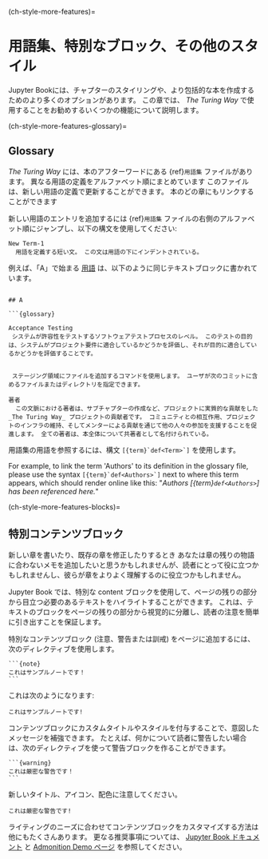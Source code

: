 (ch-style-more-features)=
# 用語集、特別なブロック、その他のスタイル

Jupyter Bookには、チャプターのスタイリングや、より包括的な本を作成するためのより多くのオプションがあります。 この章では、 _The Turing Way_ で使用することをお勧めするいくつかの機能について説明します。

(ch-style-more-features-glossary)=
## Glossary

_The Turing Way_ には、本のアフターワードにある {ref}`用語集` ファイルがあります。 異なる用語の定義をアルファベット順にまとめています このファイルは、新しい用語の定義で更新することができます。 本のどの章にもリンクすることができます

新しい用語のエントリを追加するには {ref}`用語集` ファイルの右側のアルファベット順にジャンプし、以下の構文を使用してください:

```
New Term-1
  用語を定義する短い文。 この文は用語の下にインデントされている。
```

例えば、「A」で始まる [用語](https://the-turing-way.netlify.app/afterword/afterword.html#a) は、以下のように同じテキストブロックに書かれています。
```

## A

```{glossary}

Acceptance Testing
 システムが許容性をテストするソフトウェアテストプロセスのレベル。 このテストの目的は、システムがプロジェクト要件に適合しているかどうかを評価し、それが目的に適合しているかどうかを評価することです。


 ステージング領域にファイルを追加するコマンドを使用します。 ユーザが次のコミットに含めるファイルまたはディレクトリを指定できます。

著者
  この文脈における著者は、サブチャプターの作成など、プロジェクトに実質的な貢献をした_The Turing Way_ プロジェクトの貢献者です。 コミュニティとの相互作用、プロジェクトのインフラの維持、そしてメンターによる貢献を通じて他の人々の参加を支援することを促進します。 全ての著者は、本全体について共著者として名付けられている。

```

用語集の用語を参照するには、構文 ``[{term}`def<Term>`]`` を使用します。

For example, to link the term 'Authors' to its definition in the glossary file, please use the syntax ``[{term}`def<Authors>`]`` next to where this term appears, which should render online like this: "*Authors [{term}`def<Authors>`] has been referenced here.*"

(ch-style-more-features-blocks)=
## 特別コンテンツブロック

新しい章を書いたり、既存の章を修正したりするとき あなたは章の残りの物語に合わないメモを追加したいと思うかもしれませんが、読者にとって役に立つかもしれませんし、彼らが章をよりよく理解するのに役立つかもしれません。

Jupyter Book では、特別な content ブロックを使用して、ページの残りの部分から目立つ必要のあるテキストをハイライトすることができます。 これは、テキストのブロックをページの残りの部分から視覚的に分離し、読者の注意を簡単に引き出すことを保証します。

特別なコンテンツブロック (注意、警告または訓戒) をページに追加するには、次のディレクティブを使用します。

````
```{note}
これはサンプルノートです！
```
````
これは次のようになります:

```{note}
これはサンプルノートです!
```

コンテンツブロックにカスタムタイトルやスタイルを付与することで、意図したメッセージを補強できます。 たとえば、何かについて読者に警告したい場合は、次のディレクティブを使って警告ブロックを作ることができます。

````
```{warning}
これは厳密な警告です！
```
````
新しいタイトル、アイコン、配色に注意してください。

```{warning}
これは厳密な警告です!
```

ライティングのニーズに合わせてコンテンツブロックをカスタマイズする方法は他にもたくさんあります。 更なる推奨事項については、 [Jupyter Book ドキュメント](https://jupyterbook.org/content/content-blocks.html#notes-warnings-and-other-admonitions) と [Admonition Demo ページ](https://sphinx-book-theme.readthedocs.io/en/latest/reference/demo.html#admonitions) を参照してください。
